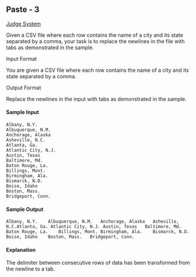 ## Paste - 3

[Judge System](https://www.hackerrank.com/challenges/paste-3/problem)

Given a CSV file where each row contains the name of a city and its state separated by a comma, your task is to replace the newlines in the file with tabs as demonstrated in the sample.

Input Format

You are given a CSV file where each row contains the name of a city and its state separated by a comma.

Output Format

Replace the newlines in the input with tabs as demonstrated in the sample.

#### Sample Input

````
Albany, N.Y.
Albuquerque, N.M.
Anchorage, Alaska
Asheville, N.C.
Atlanta, Ga.
Atlantic City, N.J.
Austin, Texas
Baltimore, Md.
Baton Rouge, La.
Billings, Mont.
Birmingham, Ala.
Bismarck, N.D.
Boise, Idaho
Boston, Mass.
Bridgeport, Conn.
````

#### Sample Output

````
Albany, N.Y.    Albuquerque, N.M.   Anchorage, Alaska   Asheville, N.C.Atlanta, Ga. Atlantic City, N.J. Austin, Texas   Baltimore, Md.  Baton Rouge, La.    Billings, Mont. Birmingham, Ala.    Bismarck, N.D.  Boise, Idaho    Boston, Mass.   Bridgeport, Conn.
````

#### Explanation

The delimiter between consecutive rows of data has been transformed from the newline to a tab. 
